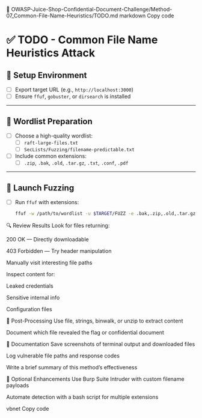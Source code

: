 📝 OWASP-Juice-Shop-Confidential-Document-Challenge/Method-07_Common-File-Name-Heuristics/TODO.md
markdown
Copy code
# ✅ TODO - Common File Name Heuristics Attack

## 🧰 Setup Environment
- [ ] Export target URL (e.g., `http://localhost:3000`)
- [ ] Ensure `ffuf`, `gobuster`, or `dirsearch` is installed

---

## 📂 Wordlist Preparation
- [ ] Choose a high-quality wordlist:
  - [ ] `raft-large-files.txt`
  - [ ] `SecLists/Fuzzing/filename-predictable.txt`
- [ ] Include common extensions:
  - [ ] `.zip`, `.bak`, `.old`, `.tar.gz`, `.txt`, `.conf`, `.pdf`

---

## 🚀 Launch Fuzzing
- [ ] Run `ffuf` with extensions:
  ```bash
  ffuf -w /path/to/wordlist -u $TARGET/FUZZ -e .bak,.zip,.old,.tar.gz,.conf,.pdf -mc 200,403,401 -t 50 -v
🔍 Review Results
 Look for files returning:

 200 OK — Directly downloadable

 403 Forbidden — Try header manipulation

 Manually visit interesting file paths

 Inspect content for:

 Leaked credentials

 Sensitive internal info

 Configuration files

🧪 Post-Processing
 Use file, strings, binwalk, or unzip to extract content

 Document which file revealed the flag or confidential document

🧾 Documentation
 Save screenshots of terminal output and downloaded files

 Log vulnerable file paths and response codes

 Write a brief summary of this method’s effectiveness

🧠 Optional Enhancements
 Use Burp Suite Intruder with custom filename payloads

 Automate detection with a bash script for multiple extensions

vbnet
Copy code
